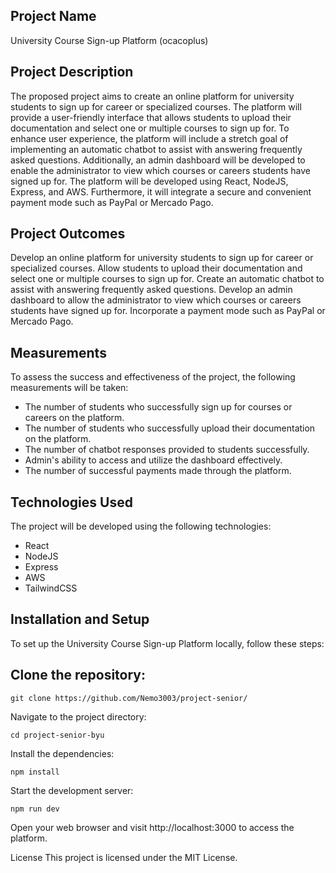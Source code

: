 ## Project Name
University Course Sign-up Platform (ocacoplus)

## Project Description
The proposed project aims to create an online platform for university students to sign up for career or specialized courses. The platform will provide a user-friendly interface that allows students to upload their documentation and select one or multiple courses to sign up for. To enhance user experience, the platform will include a stretch goal of implementing an automatic chatbot to assist with answering frequently asked questions. Additionally, an admin dashboard will be developed to enable the administrator to view which courses or careers students have signed up for. The platform will be developed using React, NodeJS, Express, and AWS. Furthermore, it will integrate a secure and convenient payment mode such as PayPal or Mercado Pago.

## Project Outcomes
Develop an online platform for university students to sign up for career or specialized courses.
Allow students to upload their documentation and select one or multiple courses to sign up for.
Create an automatic chatbot to assist with answering frequently asked questions.
Develop an admin dashboard to allow the administrator to view which courses or careers students have signed up for.
Incorporate a payment mode such as PayPal or Mercado Pago.
## Measurements
 To assess the success and effectiveness of the project, the following measurements will be taken:
 - The number of students who successfully sign up for courses or careers on the platform.
 - The number of students who successfully upload their documentation on the platform.
 - The number of chatbot responses provided to students successfully.
 - Admin's ability to access and utilize the dashboard effectively.
 - The number of successful payments made through the platform.
## Technologies Used
   The project will be developed using the following technologies:

 - React
 - NodeJS
 - Express
 - AWS
  - TailwindCSS
## Installation and Setup
To set up the University Course Sign-up Platform locally, follow these steps:

## Clone the repository:

```
git clone https://github.com/Nemo3003/project-senior/
```
Navigate to the project directory:

```
cd project-senior-byu
```

Install the dependencies:

```
npm install
```
Start the development server:

```
npm run dev
```
Open your web browser and visit http://localhost:3000 to access the platform.


License
This project is licensed under the MIT License.
